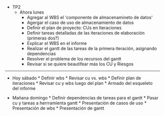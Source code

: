 * TP2
  * Ahora lunes
     * Agregar al WBS el 'componente de almacenamineto de datos'
     * Agergar el caso de uso de almacenamiento de datos
     * Definir el plan de proyecto: CUs en Iteraciones
     * Definir tareas detalladas de las iteraciones de elaboración (primeras dos?)
     * Explicar el WBS en el informe
     * Realizar el gantt de las tareas de la primera iteración, asignando dependencias
     * Resolver el problema de los recursos del gantt 
     * Revisar si se quiere beautifear más los CU y Riesgos
 

--------------------------
 
  * Hoy sábado
        * Definir wbs
        * Revisar cu vs. wbs
        * Definir plan de iteraciones
        * Revisar cu y wbs luego del plan
        * Armado del esqueleto del informe

  * Mañana domingo
        * Definir dependencias de tareas para el gantt
        * Pasar cu y tareas a herrramienta gantt
        * Presentación de casos de uso
        * Presentación de wbs
        * Presentación de gantt

